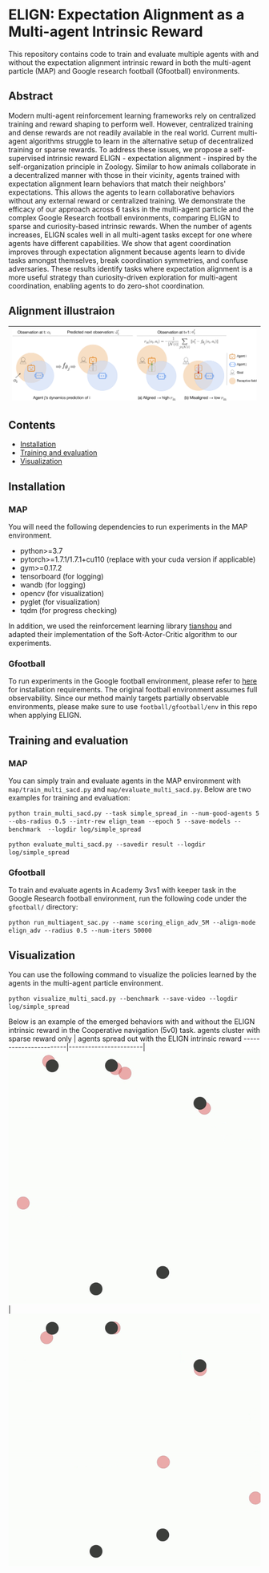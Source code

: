 # ELIGN: Expectation Alignment as a Multi-agent Intrinsic Reward

This repository contains code to train and evaluate multiple agents with and without 
the expectation alignment intrinsic reward in both the multi-agent particle (MAP) and Google research 
football (Gfootball) environments.

## Abstract

Modern multi-agent reinforcement learning frameworks rely on centralized training and reward shaping to perform well.
However, centralized training and dense rewards are not readily available in the real world. 
Current multi-agent algorithms struggle to learn in the alternative setup of decentralized training or sparse rewards.
To address these issues, we propose a self-supervised intrinsic reward ELIGN - expectation alignment - inspired by the self-organization principle in Zoology.
Similar to how animals collaborate in a decentralized manner with those in their vicinity, agents trained with expectation alignment learn behaviors that match their neighbors' expectations.
This allows the agents to learn collaborative behaviors without any external reward or centralized training.
We demonstrate the efficacy of our approach across 6 tasks in the multi-agent particle and the complex Google Research football environments, comparing ELIGN to sparse and curiosity-based intrinsic rewards.
When the number of agents increases, ELIGN scales well in all multi-agent tasks except for one where agents have different capabilities.
We show that agent coordination improves through expectation alignment because agents learn to divide tasks amongst themselves, break coordination symmetries, and confuse adversaries.
These results identify tasks where expectation alignment is a more useful strategy than curiosity-driven exploration for multi-agent coordination, enabling agents to do zero-shot coordination.

## Alignment illustraion

| ![Alignment](docs/alignment.png) |
|:--:|

## Contents
- [Installation](#installation)
- [Training and evaluation](#training-and-evaluation)
- [Visualization](#visualization)

## Installation

### MAP

You will need the following dependencies to run experiments in the MAP environment. 
- python>=3.7
- pytorch>=1.7.1/1.7.1+cu110 (replace with your cuda version if applicable)
- gym>=0.17.2
- tensorboard (for logging)
- wandb (for logging)
- opencv (for visualization)
- pyglet (for visualization)
- tqdm (for progress checking)

In addition, we used the reinforcement learning library [tianshou](https://github.com/thu-ml/tianshou) and adapted their implementation of the Soft-Actor-Critic algorithm to our experiments. 

### Gfootball

To run experiments in the Google football environment, please refer to [here](https://github.com/google-research/football) for installation requirements. 
The original football environment assumes full observability. Since our method mainly targets partially observable environments, please make sure to use ```football/gfootball/env``` in this repo when applying ELIGN.

## Training and evaluation

### MAP

You can simply train and evaluate agents in the MAP environment with `map/train_multi_sacd.py` and `map/evaluate_multi_sacd.py`. Below are two examples for training and evaluation:

```
python train_multi_sacd.py --task simple_spread_in --num-good-agents 5 --obs-radius 0.5 --intr-rew elign_team --epoch 5 --save-models --benchmark  --logdir log/simple_spread
```

```
python evaluate_multi_sacd.py --savedir result --logdir log/simple_spread
```

### Gfootball

To train and evaluate agents in Academy 3vs1 with keeper task in the Google Research football environment, run the following code under the ```gfootball/``` directory:

```
python run_multiagent_sac.py --name scoring_elign_adv_5M --align-mode elign_adv --radius 0.5 --num-iters 50000
```

## Visualization

You can use the following command to visualize the policies learned by the agents in the multi-agent particle environment.

```
python visualize_multi_sacd.py --benchmark --save-video --logdir log/simple_spread
```

Below is an example of the emerged behaviors with and without the ELIGN intrinsic reward in the Cooperative navigation (5v0) task.
agents cluster with sparse reward only | agents spread out with the ELIGN intrinsic reward
-----------------------|-----------------------|
![](docs/coop_nav_sparse.gif)| ![](docs/coop_nav_align.gif)

